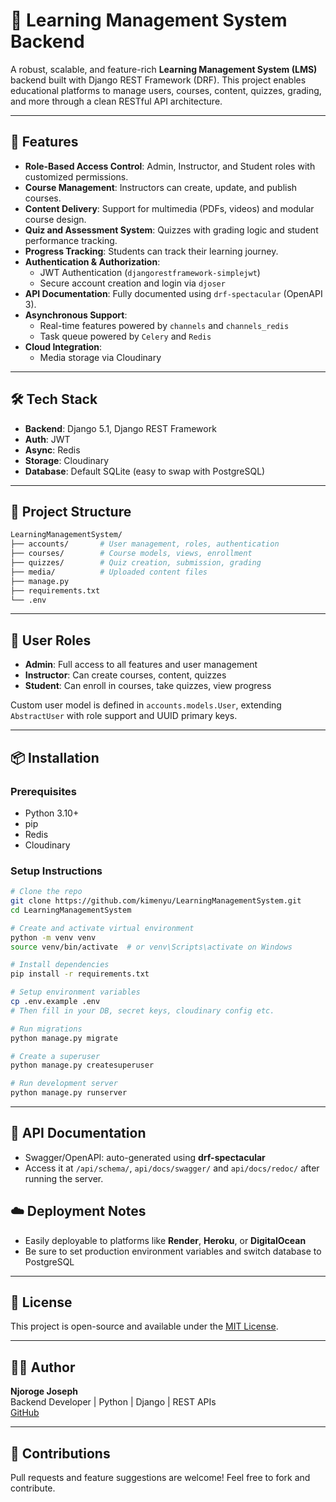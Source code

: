 
# 🧠 Learning Management System Backend

A robust, scalable, and feature-rich **Learning Management System (LMS)** backend built with Django REST Framework (DRF). This project enables educational platforms to manage users, courses, content, quizzes, grading, and more through a clean RESTful API architecture.

---

## 🚀 Features

- **Role-Based Access Control**: Admin, Instructor, and Student roles with customized permissions.
- **Course Management**: Instructors can create, update, and publish courses.
- **Content Delivery**: Support for multimedia (PDFs, videos) and modular course design.
- **Quiz and Assessment System**: Quizzes with grading logic and student performance tracking.
- **Progress Tracking**: Students can track their learning journey.
- **Authentication & Authorization**:
  - JWT Authentication (`djangorestframework-simplejwt`)
  - Secure account creation and login via `djoser`
- **API Documentation**: Fully documented using `drf-spectacular` (OpenAPI 3).
- **Asynchronous Support**:
  - Real-time features powered by `channels` and `channels_redis`
  - Task queue powered by `Celery` and `Redis`
- **Cloud Integration**:
  - Media storage via Cloudinary
 
---

## 🛠 Tech Stack

- **Backend**: Django 5.1, Django REST Framework
- **Auth**: JWT
- **Async**: Redis
- **Storage**: Cloudinary
- **Database**: Default SQLite (easy to swap with PostgreSQL)

---

## 📁 Project Structure

```bash
LearningManagementSystem/
├── accounts/       # User management, roles, authentication
├── courses/        # Course models, views, enrollment
├── quizzes/        # Quiz creation, submission, grading
├── media/          # Uploaded content files
├── manage.py
├── requirements.txt
└── .env            
```

---

## 🔐 User Roles

- **Admin**: Full access to all features and user management
- **Instructor**: Can create courses, content, quizzes
- **Student**: Can enroll in courses, take quizzes, view progress

Custom user model is defined in `accounts.models.User`, extending `AbstractUser` with role support and UUID primary keys.

---

## 📦 Installation

### Prerequisites
- Python 3.10+
- pip
- Redis
- Cloudinary

### Setup Instructions

```bash
# Clone the repo
git clone https://github.com/kimenyu/LearningManagementSystem.git
cd LearningManagementSystem

# Create and activate virtual environment
python -m venv venv
source venv/bin/activate  # or venv\Scripts\activate on Windows

# Install dependencies
pip install -r requirements.txt

# Setup environment variables
cp .env.example .env
# Then fill in your DB, secret keys, cloudinary config etc.

# Run migrations
python manage.py migrate

# Create a superuser
python manage.py createsuperuser

# Run development server
python manage.py runserver
```

---

## 📑 API Documentation

- Swagger/OpenAPI: auto-generated using **drf-spectacular**
- Access it at `/api/schema/`, `api/docs/swagger/` and `api/docs/redoc/` after running the server.


## ☁️ Deployment Notes

- Easily deployable to platforms like **Render**, **Heroku**, or **DigitalOcean**
- Be sure to set production environment variables and switch database to PostgreSQL

---

## 📄 License

This project is open-source and available under the [MIT License](LICENSE).

---

## 👨‍💻 Author

**Njoroge Joseph**  
Backend Developer | Python | Django | REST APIs  
[GitHub](https://github.com/kimenyu)

---

## 🙌 Contributions

Pull requests and feature suggestions are welcome! Feel free to fork and contribute.